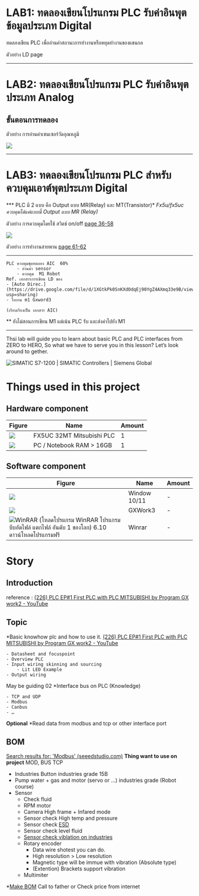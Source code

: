 
# **LAB1: ทดลองเขียนโปรแกรม PLC รับค่าอินพุตข้อมูลประเภท Digital**
ทดลองเขียน PLC เพื่ออ่านค่าสถานะการทำงานหรือหยุดทำงานของแขนกล

ตัวอย่าง LD page

----------
# **LAB2: ทดลองเขียนโปรแกรม PLC รับค่าอินพุตประเภท Analog**

## **ขั้นตอนการทดลอง**

ตัวอย่าง การอ่านค่าเซนเซอร์วัดอุณหภูมิ 

![](https://paper-attachments.dropboxusercontent.com/s_8548A7ADB4410E896D4B855B4D4106071ED1F17F3CC7C6E81DABC3E00A90EEEE_1666078443672_image.png)



----------
# **LAB3: ทดลองเขียนโปรแกรม PLC สำหรับควบคุมเอาต์พุตประเภท Digital**

*** PLC มี 2 แบบ คือ Output แบบ MR(Relay) และ MT(Transistor)*
      *Fx5u/fx5uc ควบคุมได้แค่แบบนี้  Output แบบ MR (Relay)* 

ตัวอย่าง การควบคุมโดยใช้ สวิตช์  on/off  [page 36-58](https://docs.google.com/document/d/1mfy1tqCErNVFj-Y-CQ-8FOzATdkFa578/edit?usp=sharing&ouid=112123354426746955459&rtpof=true&sd=true) 

![](https://lh4.googleusercontent.com/E4790ln9rjkGBbFRbWydU_rtZo_9YMS1ekCV7NxJ_bNoDjDG8NDGVCPXdo-kz9quzBp-vqHFJLmbvjTs8AJlUEwY_UO8nfuewb6DjnQ0oUBVYVxxdP9Kf_6oPV1hxX6aoc4FVCksraPsmkOmliHCyMw7k5HmA8dZ8SwNJce4CDiEWS2OkiJBZyxcOf4ReMl2fGxLxA)


ตัวอย่าง การทำงานสายพาน [page 61-62](https://docs.google.com/document/d/1mfy1tqCErNVFj-Y-CQ-8FOzATdkFa578/edit?usp=sharing&ouid=112123354426746955459&rtpof=true&sd=true)










----------
    
    
    
    PLC ควบคุมชุดทดลอง AIC  60%
        - อ่านค่า sensor
        - ควบคุม  M1 Robot 
    Ref. เอกสารการเขียน LD ของ 
    - [Auto Direc.](https://drive.google.com/file/d/1XGtkPk0SnKXdOdqEj90YgZ4AXmq33e9B/view?usp=sharing)  
    - ใบงาน m1 Gxword3
    
    (เรียบเรียงเป็น เอกสาร AIC)

** ยังไม่สอนการเขียน M1 แต่เน้น PLC รับ และส่งค่าไปยัง M1


































----------



Thsi lab will guide you to learn about basic PLC and PLC interfaces from ZERO to HERO, So what we have to serve you in this lesson? Let’s look around to gether. 

![SIMATIC S7-1200 | SIMATIC Controllers | Siemens Global](https://new.siemens.com/content/dam/internet/siemens-com/global/products-services/automation/systems/industrial/plc/simatic-s7-1200/application-pages-/8835_S7-1200-interactive_200729/static/img/bg.jpg)

# Things used in this project
## Hardware component
| **Figure**                                                                                                                            | **Name**                  | **Amount** |
| ------------------------------------------------------------------------------------------------------------------------------------- | ------------------------- | ---------- |
| ![](https://paper-attachments.dropbox.com/s_59625FBBC4D73C463D1FB0003439581FBA2A663DC1848F5B37B56CC9CCE0BB52_1655628651335_file.jpeg) | FX5UC 32MT Mitsubishi PLC | 1          |
| ![](https://cdn.mos.cms.futurecdn.net/sM6jQHKqVCAKk2pmdbiiJR.jpg)                                                                     | PC / Notebook RAM > 16GB  | 1          |

## Software component
| **Figure**                                                                                                                                                                                           | **Name**     | **Amount** |
| ---------------------------------------------------------------------------------------------------------------------------------------------------------------------------------------------------- | ------------ | ---------- |
| ![](https://br.atsit.in/th/wp-content/uploads/2022/02/windows-11-e0b881e0b8b1e0b89a-windows-10-e0b8ade0b8b0e0b984e0b8a3e0b884e0b8b7e0b8ade0b884e0b8a7e0b8b2e0b8a1e0b981e0b895e0b881e0b895e0b988.jpg) | Window 10/11 | -          |
| ![](https://www.mitsubishielectric.com/fa/products/cnt/plceng/smerit/gx_works3/images/gxworks3_concept.jpg)                                                                                          | GXWork3      | -          |
| ![WinRAR (โหลดโปรแกรม WinRAR โปรแกรมบีบอัดไฟล์ แตกไฟล์ อันดับ 1 ของโลก) 6.10  ดาวน์โหลดโปรแกรมฟรี](https://i.ytimg.com/vi/r0Prw0NkTCo/mqdefault.jpg)                                                 | Winrar       | -          |

# **Story**
## **Introduction**

reference : [(226) PLC EP#1 First PLC with PLC MITSUBISHI by Program GX work2 - YouTube](https://www.youtube.com/watch?v=9ZZoVLbYTuA)

## Topic

*Basic knowhow plc and how to use it.
[(226) PLC EP#1 First PLC with PLC MITSUBISHI by Program GX work2 - YouTube](https://www.youtube.com/watch?v=9ZZoVLbYTuA)

    - Datasheet and focuspoint
    - Overview PLC
    - Input wiring skinning and sourcing
        - Lit LED Example 
    - Output wiring

May be guiding 02
*Interface bus on PLC (Knowledge)

    - TCP and UDP
    - Modbus
    - Canbus
    - …

**Optional**
*Read data from modbus and tcp or other interface port 

## BOM

[Search results for: 'Modbus' (seeedstudio.com)](https://www.seeedstudio.com/catalogsearch/result/?q=Modbus)
**Thing want to use on project** 
MOD, BUS TCP

- Industries Button industries grade 15B
- Pump water + gas and motor (servo or …) industries grade (Robot course)
- Sensor 
    - Check fluid 
    - RPM motor 
    - Camera High frame + Infared mode 
    - Sensor check High temp and pressure
    -  Sensor check [ESD](https://iopscience.iop.org/article/10.1088/1742-6596/646/1/012018)
    - Sensor check level fluid
    - [Sensor check viblation on industries](https://ifra.io/%E0%B9%80%E0%B8%8B%E0%B8%99%E0%B9%80%E0%B8%8B%E0%B8%AD%E0%B8%A3%E0%B9%8C%E0%B8%A7%E0%B8%B1%E0%B8%94%E0%B9%81%E0%B8%A3%E0%B8%87%E0%B8%AA%E0%B8%B1%E0%B9%88%E0%B8%99%E0%B8%AA%E0%B8%B0%E0%B9%80%E0%B8%97/)
    - Rotary encoder 
        - Data wire shotest you can do.
        - High resolution > Low resolution
        - Magnetic type will be immue with vibration (Absolute type)
        - (Extention) Brackets support vibration
    - Multimiter

*[Make BOM](https://www.geniuserp.com/blog/how-to-make-a-bill-of-materials-the-right-way)
Call to father or Check price from internet

